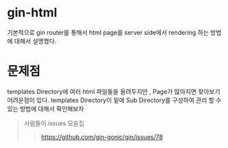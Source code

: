 # gin-html
기본적으로 gin router를 통해서 html page를 server side에서 rendering 하는 방법에 대해서 설명했다.

# 문제점 
templates Directory에 여러 html 파일들을 올려두지만 , Page가 많아지면 찾아보기 어려운점이 있다. 
templates Directory이 밑에 Sub Directory를 구성하여 관리 할 수 있는 방법에 대해서 확인해보자
> 사람들이 issues 모음집
>> https://github.com/gin-gonic/gin/issues/78
